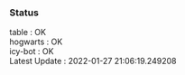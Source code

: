 ### Status


table : OK  
hogwarts : OK  
icy-bot : OK  
Latest Update : 2022-01-27 21:06:19.249208
